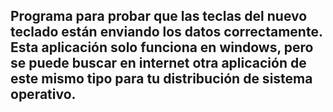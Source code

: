 ## Programa para probar que las teclas del nuevo teclado están enviando los datos correctamente. Esta aplicación solo funciona en windows, pero se puede buscar en internet otra aplicación de este mismo tipo para tu distribución de sistema operativo.
